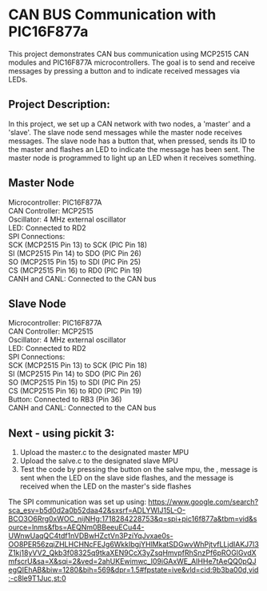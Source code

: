 # CAN BUS Communication with PIC16F877a

This project demonstrates CAN bus communication using MCP2515 CAN modules and PIC16F877A microcontrollers. The goal is to send and receive messages by pressing a button and to indicate received messages via LEDs.

## Project Description:
In this project, we set up a CAN network with two nodes, a 'master' and a 'slave'. The slave node send messages while the master node receives messages. The slave node has a button that, when pressed, sends its ID to the master and flashes an LED to indicate the message has been sent. The master node is programmed to light up an LED when it receives something.

## Master Node
Microcontroller: PIC16F877A  
CAN Controller: MCP2515  
Oscillator: 4 MHz external oscillator  
LED: Connected to RD2  
SPI Connections:  
SCK (MCP2515 Pin 13) to SCK (PIC Pin 18)  
SI (MCP2515 Pin 14) to SDO (PIC Pin 26)  
SO (MCP2515 Pin 15) to SDI (PIC Pin 25)  
CS (MCP2515 Pin 16) to RD0 (PIC Pin 19)  
CANH and CANL: Connected to the CAN bus  

 
## Slave Node  
Microcontroller: PIC16F877A  
CAN Controller: MCP2515  
Oscillator: 4 MHz external oscillator  
LED: Connected to RD2  
SPI Connections:  
SCK (MCP2515 Pin 13) to SCK (PIC Pin 18)  
SI (MCP2515 Pin 14) to SDO (PIC Pin 26)  
SO (MCP2515 Pin 15) to SDI (PIC Pin 25)  
CS (MCP2515 Pin 16) to RD0 (PIC Pin 19)  
Button: Connected to RB3 (Pin 36)  
CANH and CANL: Connected to the CAN bus  

## Next - using pickit 3:
1. Upload the master.c to the designated master MPU
2. Upload the salve.c to the designated slave MPU
3. Test the code by pressing the button on the salve mpu, the , message is sent when the LED on the slave side flashes, and the message is received when the LED on the master's side flashes

The SPI communication was set up using: https://www.google.com/search?sca_esv=b5d0d2a0b52daa42&sxsrf=ADLYWIJ15L-O-BCO3O6Rrg0xWOC_nijNHg:1718284228753&q=spi+pic16f877a&tbm=vid&source=lnms&fbs=AEQNm0BBeeuECu44-UWnwUaqQC4tdf1nVDBwHZctVn3PziYqJvxae0s-OO8PER56zqiZHLHCHNcFEJg6WkkIbgjYHlMkatSDGwvWhPjtvfLLjdIAKJ7l3Z1kj18yVV2_Qkb3f08325q9tkaXEN9CcX3yZsqHmvpfRhSnzPf6pROGlGvdXmfscrU&sa=X&sqi=2&ved=2ahUKEwimwc_I09iGAxWE_AIHHe7tAeQQ0pQJegQIEhAB&biw=1280&bih=569&dpr=1.5#fpstate=ive&vld=cid:9b3ba00d,vid:-c8le9T1Juc,st:0
 
